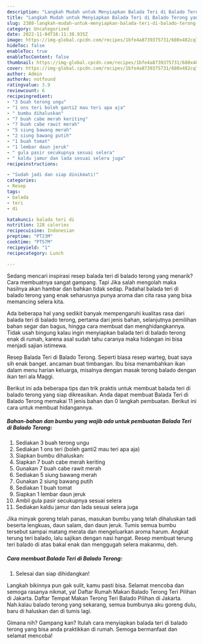 ```yaml
---
description: "Langkah Mudah untuk Menyiapkan Balada Teri di Balado Terong yang Bikin Ngiler"
title: "Langkah Mudah untuk Menyiapkan Balada Teri di Balado Terong yang Bikin Ngiler"
slug: 2388-langkah-mudah-untuk-menyiapkan-balada-teri-di-balado-terong-yang-bikin-ngiler
category: Uncategorized
date: 2022-11-04T16:11:38.935Z
image: https://img-global.cpcdn.com/recipes/1bfe4a8739375731/680x482cq70/balada-teri-di-balado-terong-foto-resep-utama.jpg
hideToc: false
enableToc: true
enableTocContent: false
thumbnail: https://img-global.cpcdn.com/recipes/1bfe4a8739375731/680x482cq70/balada-teri-di-balado-terong-foto-resep-utama.jpg
cover: https://img-global.cpcdn.com/recipes/1bfe4a8739375731/680x482cq70/balada-teri-di-balado-terong-foto-resep-utama.jpg
author: Admin
authorAv: notfound
ratingvalue: 3.9
reviewcount: 6
recipeingredient:
- "3 buah terong ungu"
- "1 ons teri boleh ganti2 mau teri apa aja"
- " bumbu dihaluskan"
- "7 buah cabe merah keriting"
- "7 buah cabe rawit merah"
- "5 siung bawang merah"
- "2 siung bawang putih"
- "1 buah tomat"
- "1 lembar daun jeruk"
- " gula pasir secukupnya sesuai selera"
- " kaldu jamur dan lada sesuai selera juga"
recipeinstructions:

- "Sudah jadi dan siap dinikmati!"
categories:
- Resep
tags:
- balada
- teri
- di

katakunci: balada teri di 
nutrition: 128 calories
recipecuisine: Indonesian
preptime: "PT23M"
cooktime: "PT57M"
recipeyield: "1"
recipecategory: Lunch

---
```



Sedang mencari inspirasi resep balada teri di balado terong yang menarik? Cara membuatnya sangat gampang. Tapi Jika salah mengolah maka hasilnya akan hambar dan bahkan tidak sedap. Padahal balada teri di balado terong yang enak seharusnya punya aroma dan cita rasa yang bisa memancing selera kita.


Ada beberapa hal yang sedikit banyak mempengaruhi kualitas rasa dari balada teri di balado terong, pertama dari jenis bahan, selanjutnya pemilihan bahan segar dan bagus, hingga cara membuat dan menghidangkannya. Tidak usah bingung kalau ingin menyiapkan balada teri di balado terong enak di rumah, karena asal sudah tahu caranya maka hidangan ini bisa menjadi sajian istimewa.

Resep Balada Teri di Balado Terong. Seperti biasa resep warteg, buat saya sih enak banget. ancaman buat timbangan. Ibu bisa menambahkan ikan dalam menu harian keluarga, misalnya dengan masak terong balado dengan ikan teri ala Maggi.


Berikut ini ada beberapa tips dan trik praktis untuk membuat balada teri di balado terong yang siap dikreasikan. Anda dapat membuat Balada Teri di Balado Terong memakai 11 jenis bahan dan 0 langkah pembuatan. Berikut ini cara untuk membuat hidangannya.

<!--inarticleads1-->

##### Bahan-bahan dan bumbu yang wajib ada untuk pembuatan Balada Teri di Balado Terong:

1. Sediakan 3 buah terong ungu
1. Sediakan 1 ons teri (boleh ganti2 mau teri apa aja)
1. Siapkan  bumbu dihaluskan:
1. Siapkan 7 buah cabe merah keriting
1. Gunakan 7 buah cabe rawit merah
1. Sediakan 5 siung bawang merah
1. Gunakan 2 siung bawang putih
1. Sediakan 1 buah tomat
1. Siapkan 1 lembar daun jeruk
1. Ambil  gula pasir secukupnya sesuai selera
1. Sediakan  kaldu jamur dan lada sesuai selera juga


Jika minyak goreng telah panas, masukan bumbu yang telah dihaluskan tadi beserta lengkuas, daun salam, dan daun jeruk. Tumis semua bumbu tersebut sampai matang merata dan mengeluarkan aroma harum. Angkat terung teri balado, lalu sajikan dengan nasi hangat. Resep membuat terung teri balado di atas bakal enak dan menggugah selera makanmu, deh. 

<!--inarticleads2-->

##### Cara membuat Balada Teri di Balado Terong:


1. Selesai dan siap dihidangkan!

Langkah bikinnya pun gak sulit, kamu pasti bisa. Selamat mencoba dan semoga rasanya nikmat, ya! Daftar Rumah Makan Balado Terong Teri Pilihan di Jakarta. Daftar Tempat Makan Terong Teri Balado Pilihan di Jakarta. Nah.kalau balado terong yang sekarang, semua bumbunya aku goreng dulu, baru di haluskan dan di tumis lagi. 

Gimana nih? Gampang kan? Itulah cara menyiapkan balada teri di balado terong yang bisa anda praktikkan di rumah. Semoga bermanfaat dan selamat mencoba!
